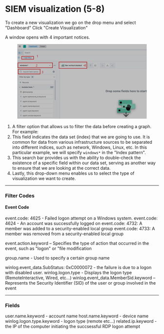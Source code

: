 # SIEM visualization (5-8)

To create a new visualization we go on the drop menu and select "Dashboard" Click "Create Visualization"

A window opens with 4 important notices.

<figure><img src="../../../.gitbook/assets/image.png" alt=""><figcaption></figcaption></figure>

1. A filter option that allows us to filter the data before creating a graph. For example:
2. This field indicates the data set (index) that we are going to use. It is common for data from various infrastructure sources to be separated into different indices, such as network, Windows, Linux, etc. In this particular example, we will specify `windows*` in the "Index pattern".
3. This search bar provides us with the ability to double-check the existence of a specific field within our data set, serving as another way to ensure that we are looking at the correct data.
4. Lastly, this drop-down menu enables us to select the type of visualization we want to create.

***

### Filter Codes

#### Event Code

event.code: 4625 - Failed logon attempt on a Windows system. event.code: 4624 - An account was successfully logged on event.code: 4732: A member was added to a security-enabled local group event.code: 4733: A member was removed from a security-enabled local group

event.action.keyword – Specifies the type of action that occurred in the event, such as "logon" or "file modification

group.name - Used to specify a certain group name

winlog.event\_data.SubStatus: 0xC0000072 - the failure is due to a logon with disabled user. winlog.logon.type - Displays the logon type (RemoteInteractive, Wired, etc...) winlog.event\_data.MemberSid.keyword – Represents the Security Identifier (SID) of the user or group involved in the event

***

### Fields

user.name.keyword - account name host.name.keyword - device name winlog.logon.type.keyword - logon type (remote etc...) related.ip.keyword - the IP of the computer initiating the succsessful RDP logon attempt
